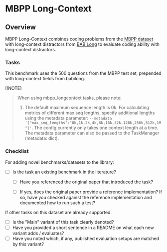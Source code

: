 # MBPP Long-Context

## Overview

MBPP Long-Context combines coding problems from the [MBPP dataset](https://github.com/google-research/google-research/tree/master/mbpp) with long-context distractors from [BABILong](https://github.com/booydar/babilong) to evaluate coding ability with long-context distractors.

### Tasks
This benchmark uses the 500 questions from the MBPP test set, prepended with long-context fields from babilong.

[!NOTE]
> When using mbpp_longcontext tasks, please note:
> 1. The default maximum sequence length is 0k. For calculating metrics of different max seq lengths, specify additional lengths using the metadata parameter:
>   `--metadata '{"max_seq_lengths":"0k,1k,2k,4k,8k,16k,32k,128k,256k,512k,1M"}'`. The config currently only takes one context length at a time. The metadata parameter can also be passed to the TaskManager (metadata: dict).

### Checklist

For adding novel benchmarks/datasets to the library:
* [ ] Is the task an existing benchmark in the literature?
  * [ ] Have you referenced the original paper that introduced the task?
  * [ ] If yes, does the original paper provide a reference implementation? If so, have you checked against the reference implementation and documented how to run such a test?


If other tasks on this dataset are already supported:
* [ ] Is the "Main" variant of this task clearly denoted?
* [ ] Have you provided a short sentence in a README on what each new variant adds / evaluates?
* [ ] Have you noted which, if any, published evaluation setups are matched by this variant?
